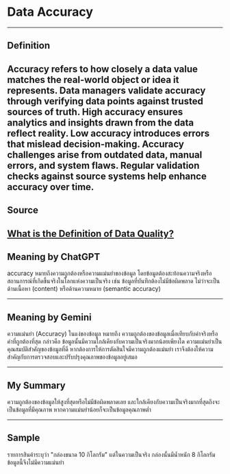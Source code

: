 # **Data Accuracy**

---

## **Definition**  
Accuracy refers to how closely a data value matches the real-world object or idea it represents. Data managers validate accuracy through verifying data points against trusted sources of truth. High accuracy ensures analytics and insights drawn from the data reflect reality. Low accuracy introduces errors that mislead decision-making.
Accuracy challenges arise from outdated data, manual errors, and system flaws. Regular validation checks against source systems help enhance accuracy over time.
---

## **Source**  
[What is the Definition of Data Quality?](https://www.ccslearningacademy.com/what-is-data-quality/)
---

## **Meaning by ChatGPT**  
accuracy หมายถึงความถูกต้องหรือความแม่นยำของข้อมูล โดยข้อมูลต้องสะท้อนความจริงหรือสถานการณ์ที่เกิดขึ้นจริงในโลกแห่งความเป็นจริง เช่น ข้อมูลที่บันทึกต้องไม่มีข้อผิดพลาด ไม่ว่าจะเป็นด้านเนื้อหา (content) หรือด้านความหมาย (semantic accuracy)

---

## **Meaning by Gemini**  
ความแม่นยำ (Accuracy) ในแง่ของข้อมูล หมายถึง ความถูกต้องของข้อมูลเมื่อเทียบกับค่าจริงหรือค่าที่ถูกต้องที่สุด กล่าวคือ ข้อมูลนั้นมีความใกล้เคียงกับความเป็นจริงมากน้อยเพียงใด ความแม่นยำเป็นคุณสมบัติสำคัญของข้อมูลที่ดี หากต้องการให้การตัดสินใจมีความถูกต้องแม่นยำ เราจึงต้องให้ความสำคัญกับการตรวจสอบและปรับปรุงคุณภาพของข้อมูลอยู่เสมอ

---

## **My Summary**  
ความถูกต้องของข้อมูลให้สูงที่สุดหรือไม่มีข้อผิดพลาดเลย และใกล้เคียงกับความเป็นจริงมากที่สุดถึงจะเป็นข้อมูลที่มีคุณภาพ หากความแม่นยำน้อยก็จะเป็นข้อมูลคุณภาพต่ำ

---

## **Sample**  
รายการสินค้าระบุว่า "กล่องขนาด 10 กิโลกรัม" แต่ในความเป็นจริง กล่องนั้นมีน้ำหนัก 8 กิโลกรัม ข้อมูลนี้จึงไม่มีความแม่นยำ
